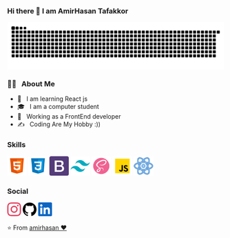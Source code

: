 ### Hi there 👋 I am AmirHasan Tafakkor 

<img align="center" src="https://raw.githubusercontent.com/imrrobat/imrrobat/d1b244e170d2b75fdda3efd499eaaf163f7a617c/images/github-contribution-grid-snake.svg" />

<h3>👨‍💻 &nbsp; About Me</h3>

- 🤔 &nbsp; I am learning React js
- 🎓 &nbsp; I am a computer student
- 💼 &nbsp; Working as a FrontEnd developer
- ✍️ &nbsp; Coding Are My Hobby :))

### Skills

<p align="left">
      <a href="https://developer.mozilla.org/en-US/docs/Glossary/HTML5" target="_blank" rel="noreferrer"><img src="https://raw.githubusercontent.com/amirhasan-tafakkor/amirhasan-tafakkor/main/html.png" width="45px" height="45px" alt="HTML5" /></a>
      <a href="https://www.w3.org/TR/CSS/#css" target="_blank" rel="noreferrer"><img src="https://raw.githubusercontent.com/amirhasan-tafakkor/amirhasan-tafakkor/main/css.png" width="45px" height="45px" alt="CSS3" /></a>
      <a href="https://getbootstrap.com/" target="_blank" rel="noreferrer"><img src="https://raw.githubusercontent.com/amirhasan-tafakkor/amirhasan-tafakkor/main/boot.png" width="45px" height="45px" alt="Bootstrap" /></a>
        <a href="https://tailwindcss.com/" target="_blank" rel="noreferrer"><img src="https://raw.githubusercontent.com/amirhasan-tafakkor/amirhasan-tafakkor/main/tail.png" width="45px" height="45px" alt="tailwind" /></a>
          <a href="https://sass-lang.com/" target="_blank" rel="noreferrer"><img src="https://raw.githubusercontent.com/amirhasan-tafakkor/amirhasan-tafakkor/main/sass.png" width="45px" height="45px" alt="sass" /></a>
    <a href="https://developer.mozilla.org/en-US/docs/Web/JavaScript" target="_blank" rel="noreferrer"><img src="https://raw.githubusercontent.com/amirhasan-tafakkor/amirhasan-tafakkor/main/js.png" width="45px" height="45px" alt="Javascript" /></a>
    <a href="https://reactjs.org/" target="_blank" rel="noreferrer"><img src="https://raw.githubusercontent.com/amirhasan-tafakkor/amirhasan-tafakkor/main/react.png" width="45px" height="45px" alt="React" /></a>
</p>


### Social

<p align="left">
    <a href="" target="_blank" rel="noreferrer"><img src="https://raw.githubusercontent.com/sabzlearn-ir/sabzlearn-ir/326df429fa60b323e697a023715766629ad4047d/instagram.svg" width="32" height="32" /></a>
    <a href="" target="_blank" rel="noreferrer"><img src="https://raw.githubusercontent.com/sabzlearn-ir/sabzlearn-ir/326df429fa60b323e697a023715766629ad4047d/github.svg" width="32" height="32" /></a>
    <a href="" target="_blank" rel="noreferrer"><img src="https://raw.githubusercontent.com/sabzlearn-ir/sabzlearn-ir/326df429fa60b323e697a023715766629ad4047d/linkedin.svg" width="32" height="32" /></a>



<br />

⭐️ From [amirhasan ❤️](https://github.com/amirhasan-tafakkor/)

